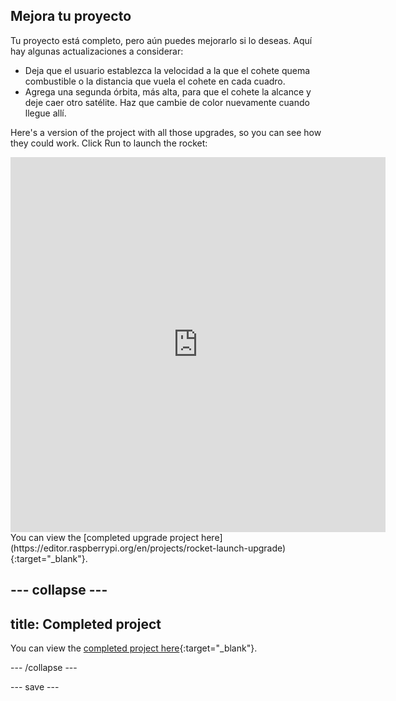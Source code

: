 ## Mejora tu proyecto
Tu proyecto está completo, pero aún puedes mejorarlo si lo deseas. Aquí hay algunas actualizaciones a considerar:

 + Deja que el usuario establezca la velocidad a la que el cohete quema combustible o la distancia que vuela el cohete en cada cuadro.
 + Agrega una segunda órbita, más alta, para que el cohete la alcance y deje caer otro satélite. Haz que cambie de color nuevamente cuando llegue allí.

Here's a version of the project with all those upgrades, so you can see how they could work. Click Run to launch the rocket:

<iframe src="https://editor.raspberrypi.org/en/embed/viewer/rocket-launch-upgrade" width="600" height="600" frameborder="0" marginwidth="0" marginheight="0" allowfullscreen>
</iframe> You can view the [completed upgrade project here](https://editor.raspberrypi.org/en/projects/rocket-launch-upgrade){:target="_blank"}.

--- collapse ---
---
title: Completed project
---

You can view the [completed project here](https://editor.raspberrypi.org/en/projects/rocket-launch-example){:target="_blank"}.

--- /collapse ---

--- save ---
